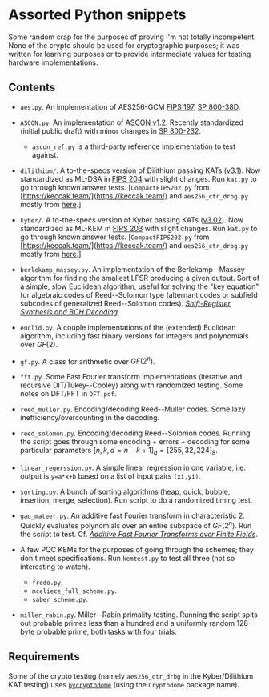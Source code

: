 # Assorted Python snippets

Some random crap for the purposes of proving I'm not totally incompetent.  None of the crypto should be used for cryptographic purposes; it was written for learning purposes or to provide intermediate values for testing hardware implementations.

## Contents

- `aes.py`.  An implementation of AES256-GCM [FIPS 197](https://csrc.nist.gov/pubs/fips/197/final), [SP 800-38D](https://csrc.nist.gov/pubs/sp/800/38/d/final).
- `ASCON.py`.  An implementation of [ASCON v1.2](https://ascon.iaik.tugraz.at/files/asconv12-nist.pdf).  Recently standardized (initial public draft) with minor changes in [SP 800-232](https://csrc.nist.gov/pubs/sp/800/232/ipd).
  - `ascon_ref.py` is a third-party reference implementation to test against.
  
- `dilithium/`.  A to-the-specs version of Dilithium passing KATs ([v3.1](https://pq-crystals.org/dilithium/data/dilithium-specification-round3-20210208.pdf)).  Now standardized as ML-DSA in [FIPS 204](https://csrc.nist.gov/pubs/fips/204/final) with slight changes.  Run `kat.py` to go through known answer tests.  [`CompactFIPS202.py` from [https://keccak.team/](https://keccak.team/) and `aes256_ctr_drbg.py` mostly from [here](https://github.com/GiacomoPope/dilithium-py/blob/main/src/dilithium_py/drbg/aes256_ctr_drbg.py).]
- `kyber/`.  A to-the-specs version of Kyber passing KATs ([v3.02](https://pq-crystals.org/kyber/data/kyber-specification-round3-20210804.pdf)).  Now standardized as ML-KEM in [FIPS 203](https://csrc.nist.gov/pubs/fips/203/final) with slight changes.    Run `kat.py` to go through known answer tests.   [`CompactFIPS202.py` from [https://keccak.team/](https://keccak.team/) and `aes256_ctr_drbg.py` mostly from [here](https://github.com/GiacomoPope/kyber-py/blob/main/src/kyber_py/drbg/aes256_ctr_drbg.py).]
- `berlekamp_massey.py`.  An implementation of the Berlekamp--Massey algorithm for finding the smallest LFSR producing a given output.  Sort of a simple, slow Euclidean algorithm, useful for solving the "key equation" for algebraic codes of Reed--Solomon type (alternant codes or subfield subcodes of generalized Reed--Solomon codes).  [*Shift-Register Synthesis and BCH Decoding*](https://crypto.stanford.edu/~mironov/cs359/massey.pdf).
- `euclid.py`.  A couple implementations of the (extended) Euclidean algorithm, including fast binary versions for integers and polynomials over $GF(2)$.
- `gf.py`.  A class for arithmetic over $GF(2^n)$.
- `fft.py`.  Some Fast Fourier transform implementations (iterative and recursive DIT/Tukey--Cooley) along with randomized testing.  Some notes on DFT/FFT in `DFT.pdf`.
- `reed_muller.py`.  Encoding/decoding Reed--Muller codes.  Some lazy inefficiency/overcounting in the decoding.
- `reed_solomon.py`.  Encoding/decoding Reed--Solomon codes.  Running the script goes through some encoding + errors + decoding for some particular parameters $`[n,k,d=n-k+1]_q = [255,32,224]_{8}`$.
- `linear_regerssion.py`.  A simple linear regression in one variable, i.e. output is `y=a*x+b` based on a list of input pairs `(xi,yi)`.
- `sorting.py`.  A bunch of sorting algorithms (heap, quick, bubble, insertion, merge, selection).  Run script to do a randomized timing test.
- `gao_mateer.py`.  An additive fast Fourier transform in characteristic 2.  Quickly evaluates polynomials over an entire subspace of $GF(2^n)$.  Run the script to test.  Cf. [*Additive Fast Fourier Transforms over Finite Fields*](https://www.math.clemson.edu/~sgao/papers/GM10.pdf).
- A few PQC KEMs for the purposes of going through the schemes; they don't meet specifications.  Run `kemtest.py` to test all three (not so interesting to watch).
  - `frodo.py`.
  - `mceliece_full_scheme.py`.
  - `saber_scheme.py`.
- `miller_rabin.py`.  Miller--Rabin primality testing.  Running the script spits out probable primes less than a hundred and a uniformly random 128-byte probable prime, both tasks with four trials.

## Requirements

Some of the crypto testing (namely `aes256_ctr_drbg` in the Kyber/Dilithium KAT testing) uses [`pycryptodome`](https://www.pycryptodome.org/) (using the `Cryptodome` package name).

